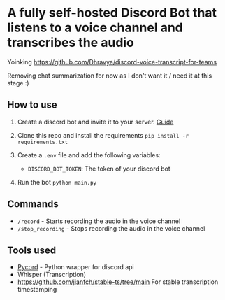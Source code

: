 # A fully self-hosted Discord Bot that listens to a voice channel and transcribes the audio

Yoinking https://github.com/Dhravya/discord-voice-transcript-for-teams

Removing chat summarization for now as I don't want it / need it at this stage :)

## How to use

1. Create a discord bot and invite it to your server. [Guide](https://discordpy.readthedocs.io/en/latest/discord.html)
2. Clone this repo and install the requirements `pip install -r requirements.txt`
3. Create a `.env` file and add the following variables:
    - `DISCORD_BOT_TOKEN`: The token of your discord bot

4. Run the bot `python main.py`

## Commands

- `/record` - Starts recording the audio in the voice channel
- `/stop_recording` - Stops recording the audio in the voice channel

## Tools used


- [Pycord](https://pycord.dev) - Python wrapper for discord api
- Whisper (Transcription)
- https://github.com/jianfch/stable-ts/tree/main For stable transcription timestamping